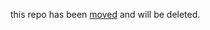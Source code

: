 this repo has been [moved](https://github.com/sergiosolorzano/financial-asset-gap-risk-nn-prediction) and will be deleted.
